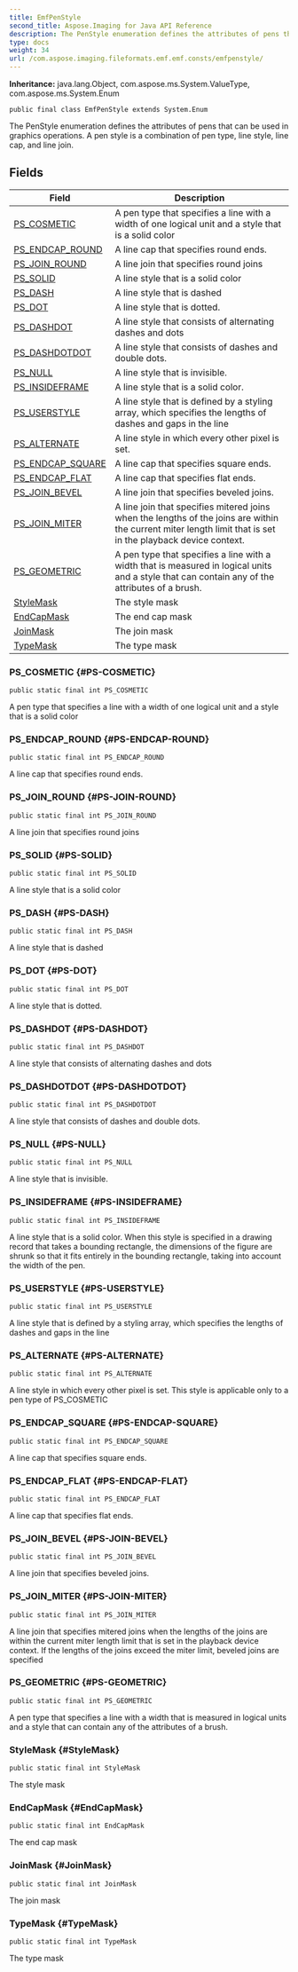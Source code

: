 ```yaml
---
title: EmfPenStyle
second_title: Aspose.Imaging for Java API Reference
description: The PenStyle enumeration defines the attributes of pens that can be used in graphics operations.
type: docs
weight: 34
url: /com.aspose.imaging.fileformats.emf.emf.consts/emfpenstyle/
---
```

**Inheritance:**
java.lang.Object, com.aspose.ms.System.ValueType, com.aspose.ms.System.Enum
```
public final class EmfPenStyle extends System.Enum
```

The PenStyle enumeration defines the attributes of pens that can be used in graphics operations. A pen style is a combination of pen type, line style, line cap, and line join.
## Fields

| Field | Description |
| --- | --- |
| [PS_COSMETIC](#PS-COSMETIC) | A pen type that specifies a line with a width of one logical unit and a style that is a solid color |
| [PS_ENDCAP_ROUND](#PS-ENDCAP-ROUND) | A line cap that specifies round ends. |
| [PS_JOIN_ROUND](#PS-JOIN-ROUND) | A line join that specifies round joins |
| [PS_SOLID](#PS-SOLID) | A line style that is a solid color |
| [PS_DASH](#PS-DASH) | A line style that is dashed |
| [PS_DOT](#PS-DOT) | A line style that is dotted. |
| [PS_DASHDOT](#PS-DASHDOT) | A line style that consists of alternating dashes and dots |
| [PS_DASHDOTDOT](#PS-DASHDOTDOT) | A line style that consists of dashes and double dots. |
| [PS_NULL](#PS-NULL) | A line style that is invisible. |
| [PS_INSIDEFRAME](#PS-INSIDEFRAME) | A line style that is a solid color. |
| [PS_USERSTYLE](#PS-USERSTYLE) | A line style that is defined by a styling array, which specifies the lengths of dashes and gaps in the line |
| [PS_ALTERNATE](#PS-ALTERNATE) | A line style in which every other pixel is set. |
| [PS_ENDCAP_SQUARE](#PS-ENDCAP-SQUARE) | A line cap that specifies square ends. |
| [PS_ENDCAP_FLAT](#PS-ENDCAP-FLAT) | A line cap that specifies flat ends. |
| [PS_JOIN_BEVEL](#PS-JOIN-BEVEL) | A line join that specifies beveled joins. |
| [PS_JOIN_MITER](#PS-JOIN-MITER) | A line join that specifies mitered joins when the lengths of the joins are within the current miter length limit that is set in the playback device context. |
| [PS_GEOMETRIC](#PS-GEOMETRIC) | A pen type that specifies a line with a width that is measured in logical units and a style that can contain any of the attributes of a brush. |
| [StyleMask](#StyleMask) | The style mask |
| [EndCapMask](#EndCapMask) | The end cap mask |
| [JoinMask](#JoinMask) | The join mask |
| [TypeMask](#TypeMask) | The type mask |
### PS_COSMETIC {#PS-COSMETIC}
```
public static final int PS_COSMETIC
```


A pen type that specifies a line with a width of one logical unit and a style that is a solid color

### PS_ENDCAP_ROUND {#PS-ENDCAP-ROUND}
```
public static final int PS_ENDCAP_ROUND
```


A line cap that specifies round ends.

### PS_JOIN_ROUND {#PS-JOIN-ROUND}
```
public static final int PS_JOIN_ROUND
```


A line join that specifies round joins

### PS_SOLID {#PS-SOLID}
```
public static final int PS_SOLID
```


A line style that is a solid color

### PS_DASH {#PS-DASH}
```
public static final int PS_DASH
```


A line style that is dashed

### PS_DOT {#PS-DOT}
```
public static final int PS_DOT
```


A line style that is dotted.

### PS_DASHDOT {#PS-DASHDOT}
```
public static final int PS_DASHDOT
```


A line style that consists of alternating dashes and dots

### PS_DASHDOTDOT {#PS-DASHDOTDOT}
```
public static final int PS_DASHDOTDOT
```


A line style that consists of dashes and double dots.

### PS_NULL {#PS-NULL}
```
public static final int PS_NULL
```


A line style that is invisible.

### PS_INSIDEFRAME {#PS-INSIDEFRAME}
```
public static final int PS_INSIDEFRAME
```


A line style that is a solid color. When this style is specified in a drawing record that takes a bounding rectangle, the dimensions of the figure are shrunk so that it fits entirely in the bounding rectangle, taking into account the width of the pen.

### PS_USERSTYLE {#PS-USERSTYLE}
```
public static final int PS_USERSTYLE
```


A line style that is defined by a styling array, which specifies the lengths of dashes and gaps in the line

### PS_ALTERNATE {#PS-ALTERNATE}
```
public static final int PS_ALTERNATE
```


A line style in which every other pixel is set. This style is applicable only to a pen type of PS\_COSMETIC

### PS_ENDCAP_SQUARE {#PS-ENDCAP-SQUARE}
```
public static final int PS_ENDCAP_SQUARE
```


A line cap that specifies square ends.

### PS_ENDCAP_FLAT {#PS-ENDCAP-FLAT}
```
public static final int PS_ENDCAP_FLAT
```


A line cap that specifies flat ends.

### PS_JOIN_BEVEL {#PS-JOIN-BEVEL}
```
public static final int PS_JOIN_BEVEL
```


A line join that specifies beveled joins.

### PS_JOIN_MITER {#PS-JOIN-MITER}
```
public static final int PS_JOIN_MITER
```


A line join that specifies mitered joins when the lengths of the joins are within the current miter length limit that is set in the playback device context. If the lengths of the joins exceed the miter limit, beveled joins are specified

### PS_GEOMETRIC {#PS-GEOMETRIC}
```
public static final int PS_GEOMETRIC
```


A pen type that specifies a line with a width that is measured in logical units and a style that can contain any of the attributes of a brush.

### StyleMask {#StyleMask}
```
public static final int StyleMask
```


The style mask

### EndCapMask {#EndCapMask}
```
public static final int EndCapMask
```


The end cap mask

### JoinMask {#JoinMask}
```
public static final int JoinMask
```


The join mask

### TypeMask {#TypeMask}
```
public static final int TypeMask
```


The type mask

